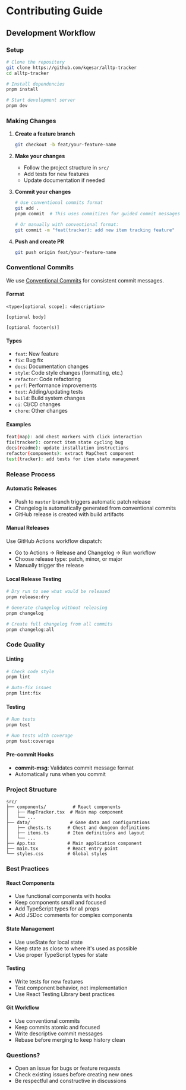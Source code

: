 # Contributing Guide

## Development Workflow

### Setup
```bash
# Clone the repository
git clone https://github.com/kqesar/alltp-tracker
cd alltp-tracker

# Install dependencies
pnpm install

# Start development server
pnpm dev
```

### Making Changes

1. **Create a feature branch**
   ```bash
   git checkout -b feat/your-feature-name
   ```

2. **Make your changes**
   - Follow the project structure in `src/`
   - Add tests for new features
   - Update documentation if needed

3. **Commit your changes**
   ```bash
   # Use conventional commits format
   git add .
   pnpm commit  # This uses commitizen for guided commit messages
   
   # Or manually with conventional format:
   git commit -m "feat(tracker): add new item tracking feature"
   ```

4. **Push and create PR**
   ```bash
   git push origin feat/your-feature-name
   ```

### Conventional Commits

We use [Conventional Commits](https://conventionalcommits.org/) for consistent commit messages.

#### Format
```
<type>[optional scope]: <description>

[optional body]

[optional footer(s)]
```

#### Types
- `feat`: New feature
- `fix`: Bug fix
- `docs`: Documentation changes
- `style`: Code style changes (formatting, etc.)
- `refactor`: Code refactoring
- `perf`: Performance improvements
- `test`: Adding/updating tests
- `build`: Build system changes
- `ci`: CI/CD changes
- `chore`: Other changes

#### Examples
```bash
feat(map): add chest markers with click interaction
fix(tracker): correct item state cycling bug
docs(readme): update installation instructions
refactor(components): extract MapChest component
test(tracker): add tests for item state management
```

### Release Process

#### Automatic Releases
- Push to `master` branch triggers automatic patch release
- Changelog is automatically generated from conventional commits
- GitHub release is created with build artifacts

#### Manual Releases
Use GitHub Actions workflow dispatch:
- Go to Actions → Release and Changelog → Run workflow
- Choose release type: patch, minor, or major
- Manually trigger the release

#### Local Release Testing
```bash
# Dry run to see what would be released
pnpm release:dry

# Generate changelog without releasing
pnpm changelog

# Create full changelog from all commits
pnpm changelog:all
```

### Code Quality

#### Linting
```bash
# Check code style
pnpm lint

# Auto-fix issues
pnpm lint:fix
```

#### Testing
```bash
# Run tests
pnpm test

# Run tests with coverage
pnpm test:coverage
```

#### Pre-commit Hooks
- **commit-msg**: Validates commit message format
- Automatically runs when you commit

### Project Structure

```
src/
├── components/          # React components
│   ├── MapTracker.tsx  # Main map component
│   └── ...
├── data/               # Game data and configurations
│   ├── chests.ts      # Chest and dungeon definitions
│   ├── items.ts       # Item definitions and layout
│   └── ...
├── App.tsx            # Main application component
├── main.tsx           # React entry point
└── styles.css         # Global styles
```

### Best Practices

#### React Components
- Use functional components with hooks
- Keep components small and focused
- Add TypeScript types for all props
- Add JSDoc comments for complex components

#### State Management
- Use useState for local state
- Keep state as close to where it's used as possible
- Use proper TypeScript types for state

#### Testing
- Write tests for new features
- Test component behavior, not implementation
- Use React Testing Library best practices

#### Git Workflow
- Use conventional commits
- Keep commits atomic and focused
- Write descriptive commit messages
- Rebase before merging to keep history clean

### Questions?

- Open an issue for bugs or feature requests
- Check existing issues before creating new ones
- Be respectful and constructive in discussions
